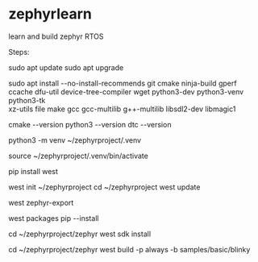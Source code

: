 # zephyrlearn
learn and build zephyr RTOS



Steps:

sudo apt update
sudo apt upgrade

sudo apt install --no-install-recommends git cmake ninja-build gperf \
  ccache dfu-util device-tree-compiler wget python3-dev python3-venv python3-tk \
  xz-utils file make gcc gcc-multilib g++-multilib libsdl2-dev libmagic1
  
  cmake --version
python3 --version
dtc --version

python3 -m venv ~/zephyrproject/.venv

source ~/zephyrproject/.venv/bin/activate

pip install west

west init ~/zephyrproject
cd ~/zephyrproject
west update

west zephyr-export

west packages pip --install

cd ~/zephyrproject/zephyr
west sdk install

cd ~/zephyrproject/zephyr
west build -p always -b <your-board-name> samples/basic/blinky
